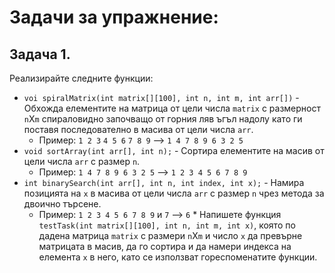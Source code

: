 # Задачи за упражнение:
## Задача 1. 
Реализирайте следните функции:
* `voi spiralMatrix(int matrix[][100], int n, int m, int arr[])` - Обхожда елементите на матрица от цели числа `matrix` с размерност `n`X`m` спираловидно започващо от горния ляв ъгъл надолу като ги поставя последователно в масива от цели числа `arr`.
  * Пример: `1 2 3`  `4 5 6`  `7 8 9` --> `1 4 7 8 9 6 3 2 5`
* `void sortArray(int arr[], int n);` - Сортира елементите на масив от цели числа `arr` с размер `n`.
  * Пример: `1 4 7 8 9 6 3 2 5` --> `1 2 3 4 5 6 7 8 9`
* `int binarySearch(int arr[], int n, int index, int x);` - Намира позицията на `x` в масива от цели числа `arr` с размер `n` чрез метода за двоично търсене.
  * Пример: `1 2 3 4 5 6 7 8 9` и `7` --> `6` *
Напишете функция `testTask(int matrix[][100], int n, int m, int x)`, която по дадена матрица `matrix` с размери `n`X`m` и число `x` да превърне матрицата в масив, да го сортира и да намери индекса на елемента `x` в него, като се използват гореспоменатите функции.
